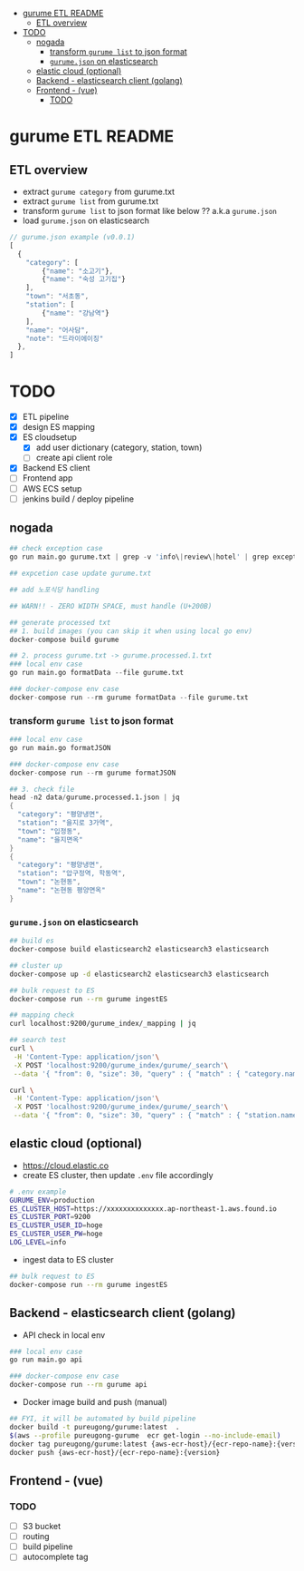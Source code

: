 - [gurume ETL README](#gurume-ETL-README)
  - [ETL overview](#ETL-overview)
- [TODO](#TODO)
  - [nogada](#nogada)
    - [transform `gurume list` to json format](#transform-gurume-list-to-json-format)
    - [`gurume.json` on elasticsearch](#gurumejson-on-elasticsearch)
  - [elastic cloud (optional)](#elastic-cloud-optional)
  - [Backend - elasticsearch client (golang)](#Backend---elasticsearch-client-golang)
  - [Frontend - (vue)](#Frontend---vue)
    - [TODO](#TODO-1)

# gurume ETL README

## ETL overview
- extract `gurume category` from gurume.txt
- extract `gurume list` from gurume.txt
- transform `gurume list` to json format like below ?? a.k.a `gurume.json`
- load `gurume.json` on elasticsearch

```js
// gurume.json example (v0.0.1)
[
  {
    "category": [
        {"name": "소고기"},
        {"name": "숙성 고기집"}
    ],
    "town": "서초동",
    "station": [
        {"name": "강남역"}
    ],
    "name": "어사담",
    "note": "드라이에이징"
  },
]
```

# TODO
- [x] ETL pipeline
- [x] design ES mapping
- [x] ES cloudsetup
  - [x] add user dictionary (category, station, town)
  - [ ] create api client role
- [x] Backend ES client
- [ ] Frontend app
- [ ] AWS ECS setup
- [ ] jenkins build / deploy pipeline

## nogada

```s
## check exception case
go run main.go gurume.txt | grep -v 'info\|review\|hotel' | grep exception

## expcetion case update gurume.txt

## add 노포식당 handling

## WARN!! - ZERO WIDTH SPACE, must handle (U+200B)

## generate processed txt
## 1. build images (you can skip it when using local go env)
docker-compose build gurume 

## 2. process gurume.txt -> gurume.processed.1.txt
### local env case
go run main.go formatData --file gurume.txt

### docker-compose env case
docker-compose run --rm gurume formatData --file gurume.txt
```

### transform `gurume list` to json format

```s
### local env case
go run main.go formatJSON

### docker-compose env case
docker-compose run --rm gurume formatJSON

## 3. check file
head -n2 data/gurume.processed.1.json | jq
{
  "category": "평양냉면",
  "station": "을지로 3가역",
  "town": "입정동",
  "name": "을지면옥"
}
{
  "category": "평양냉면",
  "station": "압구정역, 학동역",
  "town": "논현동",
  "name": "논현동 평양면옥"
}
```

### `gurume.json` on elasticsearch
```sh
## build es
docker-compose build elasticsearch2 elasticsearch3 elasticsearch

## cluster up
docker-compose up -d elasticsearch2 elasticsearch3 elasticsearch

## bulk request to ES
docker-compose run --rm gurume ingestES

## mapping check
curl localhost:9200/gurume_index/_mapping | jq

## search test
curl \
 -H 'Content-Type: application/json'\
 -X POST 'localhost:9200/gurume_index/gurume/_search'\
 --data '{ "from": 0, "size": 30, "query" : { "match" : { "category.name" : "닭곰탕" } }}' | jq '.hits.hits[]._source.category'

curl \
 -H 'Content-Type: application/json'\
 -X POST 'localhost:9200/gurume_index/gurume/_search'\
 --data '{ "from": 0, "size": 30, "query" : { "match" : { "station.name" : "을지로 4가역" } }}' | jq '.hits.hits[]._source.station'

```

## elastic cloud (optional)
- https://cloud.elastic.co
- create ES cluster, then update `.env` file accordingly
```sh
# .env example
GURUME_ENV=production
ES_CLUSTER_HOST=https://xxxxxxxxxxxxxx.ap-northeast-1.aws.found.io
ES_CLUSTER_PORT=9200
ES_CLUSTER_USER_ID=hoge
ES_CLUSTER_USER_PW=hoge
LOG_LEVEL=info
```

- ingest data to ES cluster
```sh
## bulk request to ES
docker-compose run --rm gurume ingestES
```

## Backend - elasticsearch client (golang)
- API check in local env
```sh
### local env case
go run main.go api

### docker-compose env case
docker-compose run --rm gurume api
```

- Docker image build and push (manual)
```sh
## FYI, it will be automated by build pipeline
docker build -t pureugong/gurume:latest  .
$(aws --profile pureugong-gurume  ecr get-login --no-include-email)
docker tag pureugong/gurume:latest {aws-ecr-host}/{ecr-repo-name}:{version}
docker push {aws-ecr-host}/{ecr-repo-name}:{version}
```

## Frontend - (vue)

### TODO
- [ ] S3 bucket
- [ ] routing
- [ ] build pipeline
- [ ] autocomplete tag